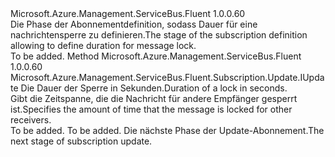 <Type Name="IWithMessageLockDuration" FullName="Microsoft.Azure.Management.ServiceBus.Fluent.Subscription.Update.IWithMessageLockDuration">
  <TypeSignature Language="C#" Value="public interface IWithMessageLockDuration" />
  <TypeSignature Language="ILAsm" Value=".class public interface auto ansi abstract IWithMessageLockDuration" />
  <TypeSignature Language="DocId" Value="T:Microsoft.Azure.Management.ServiceBus.Fluent.Subscription.Update.IWithMessageLockDuration" />
  <TypeSignature Language="VB.NET" Value="Public Interface IWithMessageLockDuration" />
  <TypeSignature Language="F#" Value="type IWithMessageLockDuration = interface" />
  <AssemblyInfo>
    <AssemblyName>Microsoft.Azure.Management.ServiceBus.Fluent</AssemblyName>
    <AssemblyVersion>1.0.0.60</AssemblyVersion>
  </AssemblyInfo>
  <Interfaces />
  <Docs>
    <summary>
            <span data-ttu-id="56e19-101">Die Phase der Abonnementdefinition, sodass Dauer für eine nachrichtensperre zu definieren.</span><span class="sxs-lookup"><span data-stu-id="56e19-101">The stage of the subscription definition allowing to define duration for message lock.</span></span>
            </summary>
    <remarks>To be added.</remarks>
  </Docs>
  <Members>
    <Member MemberName="WithMessageLockDurationInSeconds">
      <MemberSignature Language="C#" Value="public Microsoft.Azure.Management.ServiceBus.Fluent.Subscription.Update.IUpdate WithMessageLockDurationInSeconds (int durationInSeconds);" />
      <MemberSignature Language="ILAsm" Value=".method public hidebysig newslot virtual instance class Microsoft.Azure.Management.ServiceBus.Fluent.Subscription.Update.IUpdate WithMessageLockDurationInSeconds(int32 durationInSeconds) cil managed" />
      <MemberSignature Language="DocId" Value="M:Microsoft.Azure.Management.ServiceBus.Fluent.Subscription.Update.IWithMessageLockDuration.WithMessageLockDurationInSeconds(System.Int32)" />
      <MemberSignature Language="VB.NET" Value="Public Function WithMessageLockDurationInSeconds (durationInSeconds As Integer) As IUpdate" />
      <MemberSignature Language="F#" Value="abstract member WithMessageLockDurationInSeconds : int -&gt; Microsoft.Azure.Management.ServiceBus.Fluent.Subscription.Update.IUpdate" Usage="iWithMessageLockDuration.WithMessageLockDurationInSeconds durationInSeconds" />
      <MemberType>Method</MemberType>
      <AssemblyInfo>
        <AssemblyName>Microsoft.Azure.Management.ServiceBus.Fluent</AssemblyName>
        <AssemblyVersion>1.0.0.60</AssemblyVersion>
      </AssemblyInfo>
      <ReturnValue>
        <ReturnType>Microsoft.Azure.Management.ServiceBus.Fluent.Subscription.Update.IUpdate</ReturnType>
      </ReturnValue>
      <Parameters>
        <Parameter Name="durationInSeconds" Type="System.Int32" />
      </Parameters>
      <Docs>
        <param name="durationInSeconds"><span data-ttu-id="56e19-102">Die Dauer der Sperre in Sekunden.</span><span class="sxs-lookup"><span data-stu-id="56e19-102">Duration of a lock in seconds.</span></span></param>
        <summary>
            <span data-ttu-id="56e19-103">Gibt die Zeitspanne, die die Nachricht für andere Empfänger gesperrt ist.</span><span class="sxs-lookup"><span data-stu-id="56e19-103">Specifies the amount of time that the message is locked for other receivers.</span></span>
            </summary>
        <returns>To be added.</returns>
        <remarks>To be added.</remarks>
        <return><span data-ttu-id="56e19-104">Die nächste Phase der Update-Abonnement.</span><span class="sxs-lookup"><span data-stu-id="56e19-104">The next stage of subscription update.</span></span></return>
      </Docs>
    </Member>
  </Members>
</Type>